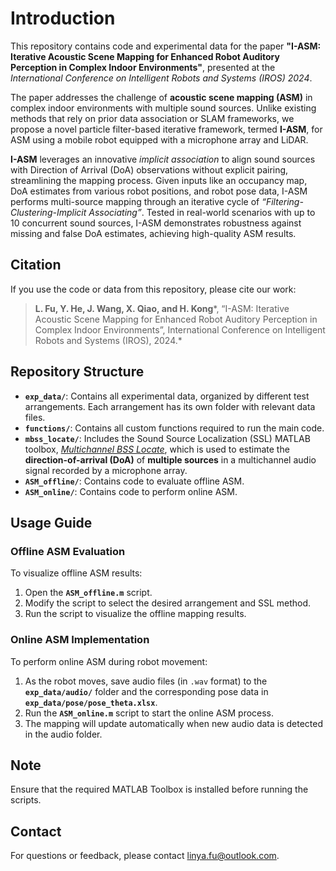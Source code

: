 # Introduction
This repository contains code and experimental data for the paper **"I-ASM: Iterative Acoustic Scene Mapping for Enhanced Robot Auditory Perception in Complex Indoor Environments"**, presented at the *International Conference on Intelligent Robots and Systems (IROS) 2024*.

The paper addresses the challenge of **acoustic scene mapping (ASM)** in complex indoor environments with multiple sound sources. Unlike existing methods that rely on prior data association or SLAM frameworks, we propose a novel particle filter-based iterative framework, termed **I-ASM**, for ASM using a mobile robot equipped with a microphone array and LiDAR. 

**I-ASM** leverages an innovative *implicit association* to align sound sources with Direction of Arrival (DoA) observations without explicit pairing, streamlining the mapping process. Given inputs like an occupancy map, DoA estimates from various robot positions, and robot pose data, I-ASM performs multi-source mapping through an iterative cycle of *“Filtering-Clustering-Implicit Associating”*. Tested in real-world scenarios with up to 10 concurrent sound sources, I-ASM demonstrates robustness against missing and false DoA estimates, achieving high-quality ASM results.


## Citation
If you use the code or data from this repository, please cite our work:

> **L. Fu, Y. He, J. Wang, X. Qiao, and H. Kong***, “I-ASM: Iterative Acoustic Scene Mapping for Enhanced Robot Auditory Perception in Complex Indoor Environments”, International Conference on Intelligent Robots and Systems (IROS), 2024.*

## Repository Structure
- **`exp_data/`**: Contains all experimental data, organized by different test arrangements. Each arrangement has its own folder with relevant data files.
- **`functions/`**: Contains all custom functions required to run the main code.
- **`mbss_locate/`**: Includes the Sound Source Localization (SSL) MATLAB toolbox, [*Multichannel BSS Locate*](https://gitlab.inria.fr/bass-db/mbss_locate), which is used to estimate the **direction-of-arrival (DoA)** of **multiple sources** in a multichannel audio signal recorded by a microphone array.
- **`ASM_offline/`**: Contains code to evaluate offline ASM.
- **`ASM_online/`**: Contains code to perform online ASM.

## Usage Guide

### Offline ASM Evaluation
To visualize offline ASM results:

1. Open the **`ASM_offline.m`** script.
2. Modify the script to select the desired arrangement and SSL method.
3. Run the script to visualize the offline mapping results.

### Online ASM Implementation
To perform online ASM during robot movement:

1. As the robot moves, save audio files (in `.wav` format) to the **`exp_data/audio/`** folder and the corresponding pose data in **`exp_data/pose/pose_theta.xlsx`**.
2. Run the **`ASM_online.m`** script to start the online ASM process.
3. The mapping will update automatically when new audio data is detected in the audio folder.

## Note
Ensure that the required MATLAB Toolbox is installed before running the scripts.

## Contact
For questions or feedback, please contact linya.fu@outlook.com.
